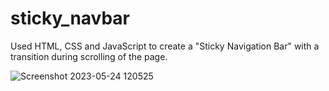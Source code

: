 # sticky_navbar
Used HTML, CSS and JavaScript to create a "Sticky Navigation Bar" with a transition during scrolling of the page.

![Screenshot 2023-05-24 120525](https://github.com/iamisaackn/sticky_navbar/assets/117882836/5e9923a8-93a2-428b-bd49-e9d98ac030fd)
